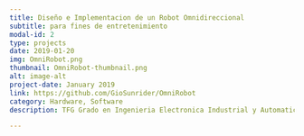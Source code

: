 ```yaml
---
title: Diseño e Implementacion de un Robot Omnidireccional 
subtitle: para fines de entretenimiento
modal-id: 2
type: projects
date: 2019-01-20
img: OmniRobot.png
thumbnail: OmniRobot-thumbnail.png
alt: image-alt
project-date: January 2019
link: https://github.com/GioSunrider/OmniRobot
category: Hardware, Software
description: TFG Grado en Ingenieria Electronica Industrial y Automatica

---
```

